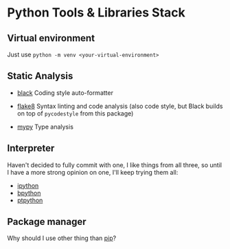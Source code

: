 # Python Tools & Libraries Stack

## Virtual environment

Just use `python -m venv <your-virtual-environment>`

## Static Analysis

- [black](https://github.com/psf/black)
  Coding style auto-formatter 

- [flake8](https://flake8.pycqa.org/en/latest/)
  Syntax linting and code analysis (also code style, but Black builds on top
  of `pycodestyle` from this package)

- [mypy](https://www.mypy-lang.org/)
  Type analysis

## Interpreter

Haven't decided to fully commit with one, I like things from all three, so
until I have a more strong opinion on one, I'll keep trying them all:


- [ipython](https://ipython.org/)
- [bpython](https://bpython-interpreter.org/)
- [ptpython](https://github.com/prompt-toolkit/ptpython)

## Package manager

Why should I use other thing than [pip]( https://pypi.org/)?
